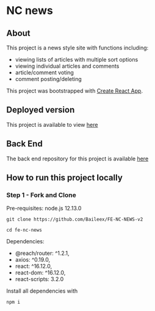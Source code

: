 # NC news

## About
This project is a news style site with functions including:

* viewing lists of articles with multiple sort options
* viewing individual articles and comments
* article/comment voting
* comment posting/deleting

This project was bootstrapped with [Create React App](https://github.com/facebook/create-react-app).

## Deployed version

This project is available to view [here](https://ncnewsjbv2.herokuapp.com/)

## Back End
The back end repository for this project is available [here](https://github.com/Baileex/be-nc-news-v2)

## How to run this project locally

### Step 1 - Fork and Clone
Pre-requisites: node.js 12.13.0

```
git clone https://github.com/Baileex/FE-NC-NEWS-v2

cd fe-nc-news

```

Dependencies: 
  * @reach/router: ^1.2.1,
  * axios: ^0.19.0,
  * react: ^16.12.0,
  * react-dom: ^16.12.0,
  * react-scripts: 3.2.0

Install all dependencies with

```
npm i 